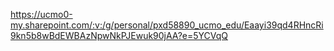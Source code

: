 
https://ucmo0-my.sharepoint.com/:v:/g/personal/pxd58890_ucmo_edu/Eaayi39qd4RHncRi9kn5b8wBdEWBAzNpwNkPJEwuk90jAA?e=5YCVqQ
